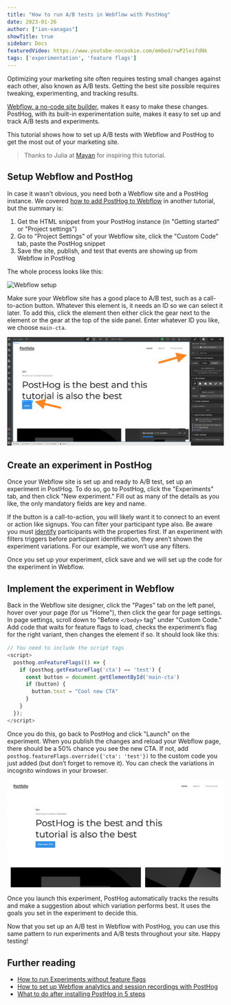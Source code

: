 ```yaml
---
title: "How to run A/B tests in Webflow with PostHog"
date: 2023-01-26
author: ["ian-vanagas"]
showTitle: true
sidebar: Docs
featuredVideo: https://www.youtube-nocookie.com/embed/rwP2leifdNk
tags: ['experimentation', 'feature flags']
---
```


Optimizing your marketing site often requires testing small changes against each other, also known as A/B tests. Getting the best site possible requires tweaking, experimenting, and tracking results.

[Webflow, a no-code site builder](https://webflow.com/), makes it easy to make these changes. PostHog, with its built-in experimentation suite, makes it easy to set up and track A/B tests and experiments. 

This tutorial shows how to set up A/B tests with Webflow and PostHog to get the most out of your marketing site.

> Thanks to Julia at [Mayan](https://www.mayan.co/) for inspiring this tutorial.

## Setup Webflow and PostHog

In case it wasn’t obvious, you need both a Webflow site and a PostHog instance. We covered [how to add PostHog to Webflow](/tutorials/webflow#adding-posthog-to-your-webflow-site) in another tutorial, but the summary is:

1. Get the HTML snippet from your PostHog instance (in "Getting started" or "Project settings")
2. Go to "Project Settings" of your Webflow site, click the "Custom Code" tab, paste the PostHog snippet
3. Save the site, publish, and test that events are showing up from Webflow in PostHog

The whole process looks like this:

![Webflow setup](../images/tutorials/webflow-ab-tests/webflow.gif)

Make sure your Webflow site has a good place to A/B test, such as a call-to-action button. Whatever this element is, it needs an ID so we can select it later. To add this, click the element then either click the gear next to the element or the gear at the top of the side panel. Enter whatever ID you like, we choose `main-cta`.

![Button ID](../images/tutorials/webflow-ab-tests/button.png)

## Create an experiment in PostHog

Once your Webflow site is set up and ready to A/B test, set up an experiment in PostHog. To do so, go to PostHog, click the "Experiments" tab, and then click "New experiment." Fill out as many of the details as you like, the only mandatory fields are key and name. 

If the button is a call-to-action, you will likely want it to connect to an event or action like signups. You can filter your participant type also. Be aware you must [identify](/tutorials/identifying-users-guide) participants with the properties first. If an experiment with filters triggers before participant identification, they aren’t shown the experiment variations. For our example, we won’t use any filters.

Once you set up your experiment, click save and we will set up the code for the experiment in Webflow.

## Implement the experiment in Webflow

Back in the Webflow site designer, click the "Pages" tab on the left panel, hover over your page (for us "Home"), then click the gear for page settings. In page settings, scroll down to "Before `</body>` tag" under "Custom Code." Add code that waits for feature flags to load, checks the experiment’s flag for the right variant, then changes the element if so. It should look like this:

```js
// You need to include the script tags
<script>
  posthog.onFeatureFlags(() => {
    if (posthog.getFeatureFlag('cta') == 'test') {
      const button = document.getElementById('main-cta')
      if (button) {
        button.text = "Cool new CTA"
      }
    }
  });
</script>
```

Once you do this, go back to PostHog and click "Launch" on the experiment. When you publish the changes and reload your Webflow page, there should be a 50% chance you see the new CTA. If not, add `posthog.featureFlags.override({'cta': 'test'})` to the custom code you just added (but don’t forget to remove it). You can check the variations in incognito windows in your browser.

![CTA changed](../images/tutorials/webflow-ab-tests/cta.png)

Once you launch this experiment, PostHog automatically tracks the results and make a suggestion about which variation performs best. It uses the goals you set in the experiment to decide this. 

Now that you set up an A/B test in Webflow with PostHog, you can use this same pattern to run experiments and A/B tests throughout your site. Happy testing!

## Further reading

- [How to run Experiments without feature flags](/docs/experiments/running-experiments-without-feature-flags)
- [How to set up Webflow analytics and session recordings with PostHog](/tutorials/webflow)
- [What to do after installing PostHog in 5 steps](/tutorials/next-steps-after-installing)